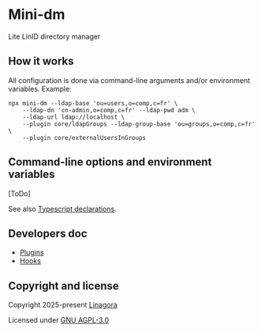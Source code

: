 # Mini-dm

Lite LinID directory manager

## How it works

All configuration is done via command-line arguments and/or environment variables.
Example:

```shell
npx mini-dm --ldap-base 'ou=users,o=comp,c=fr' \
    --ldap-dn 'cn-admin,o=comp,c=fr' --ldap-pwd adm \
    --ldap-url ldap://localhost \
    --plugin core/ldapGroups --ldap-group-base 'ou=groups,o=comp,c=fr' \
    --plugin core/externalUsersInGroups
```

## Command-line options and environment variables

[ToDo]

See also [Typescript declarations](./src/config/args.ts).

## Developers doc

- [Plugins](./src/plugins/README.md)
- [Hooks](./HOOKS.md)

## Copyright and license

Copyright 2025-present [Linagora](https://linagora.com)

Licensed under [GNU AGPL-3.0](./LICENSE])
